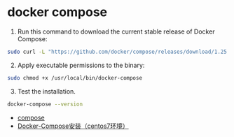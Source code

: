 # docker compose

1. Run this command to download the current stable release of Docker Compose:

```bash
sudo curl -L "https://github.com/docker/compose/releases/download/1.25.0/docker-compose-$(uname -s)-$(uname -m)" -o /usr/local/bin/docker-compose
```

2. Apply executable permissions to the binary:

```bash
sudo chmod +x /usr/local/bin/docker-compose
```

3. Test the installation.

```bash
docker-compose --version
```

- [compose](https://docs.docker.com/compose/)
- [Docker-Compose安装（centos7环境）](https://blog.csdn.net/F_TimeOk/article/details/87861171)